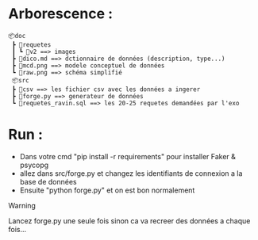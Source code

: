 # Arborescence :

```
📦doc
 ┣ 📂requetes
 ┃ ┗ 📂v2 ==> images
 ┣ 📜dico.md ==> dctionnaire de données (description, type...)
 ┣ 📜mcd.png ==> modele conceptuel de données
 ┗ 📜raw.png ==> schéma simplifié
 📦src
 ┣ 📂csv ==> les fichier csv avec les données a ingerer
 ┣ 📜forge.py ==> generateur de données
 ┗ 📜requetes_ravin.sql ==> les 20-25 requetes demandées par l'exo

```

# Run :

- Dans votre cmd "pip install -r requirements" pour installer Faker & psycopg
- allez dans src/forge.py et changez les identifiants de connexion a la base de données
- Ensuite "python forge.py" et on est bon normalement

> [!WARNING]
> Lancez forge.py une seule fois sinon ca va recreer des données a chaque fois...
